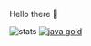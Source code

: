 Hello there 👋

![stats](https://github-readme-stats.vercel.app/api?username=chibat&count_private=true&show_icons=true)
[![java gold](https://images.youracclaim.com/size/110x110/images/2249f1d3-a98c-4afb-92ea-1da111c0a57a/Japan_Gold_Java_SE_8_Programmer_Badge__1_.png)](https://www.youracclaim.com/badges/4e125433-65c2-47ce-b7ea-fc2fd6f920d4)

<!--
[![profile](https://img.shields.io/badge/build-passing-brightgreen)](https://chibat.github.io/)
-->

